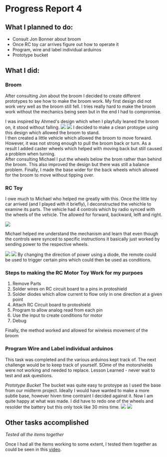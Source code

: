 # Progress Report 4

## What I planned to do:

* Consult Jon Bonner about broom
* Once RC toy car arrives figure out how to operate it
* Program, wire and label individual arduinos
* Prototype bucket

## What I did:

### Broom

After consulting Jon about the broom I decided to create different prototypes to see how to make the broom work. My first design did not work very well as the broom still fell. I tries really hard to make the broom work without the mechanics being seen but in the end I had to compromise. 

I was inspired by Ahmed's design which when I playfully leaned the broom on, it stood without falling. 
![](Walle.jpg)
![](BroomBase.jpg)
I decided to make a clean protoype using this design which allowed the broom to stand. 
<br>
I then created a little vehicle which allowed the broom to move forward. However, it was not strong enough to pull the broom back or turn. As a result I added caster wheels which helped with moving back but still caused a problem when turning. 
<br>
After consulting Michael I put the wheels below the brom rather than behind the broom. This also improved the design but there was still a balance problem. 
Finally, I made the base wider for the back wheels which allowed for the broom to move without tipping over.

### RC Toy

I owe much to Michael who helped me greatly with this. Once the little toy car arrived (and I played with it briefly), I deconstructed the vehichle to examine its parts. The vehicle had 4 controls which by radio synced with the wheels of the vehicle. The allowed for forward, backward, lelft and right. 

![](ToyCar.jpg)

Michael helped me understand the mechanism and learn that even though the controls were synced to specific instructions it basically just worked by sending power to the respective wheels. 

![](RCCircuit.jpg)
![](Schematic.jpg)
By changing the direction of power using a diode, the remote could be used to trigger certain pins which could then be used as conditions.

### Steps to making the RC Motor Toy Work for my purpoes

1. Remove Parts
2. Solder wires on RC circuit board to a pins in protoshield
3. Solder diodes which allow current to flow only in one direction at a given point
4. Attach RC Circuit board to protoshield
5. Program to allow analog read from each pin
6. Use the input to create conditions for motor
7. Debug

Finally, the method worked and allowed for wireless movement of the broom

### Program Wire and Label individual arduinos

This task was completed and the various arduinos kept track of. The next challenge would be to keep track of yourself. SOme of the motorshields were not working and needed to replace. Lesson Learned - never wait to test and ask questions.

*Prototype Bucket*
The bucket was quite easy to protoype as I used the base from our midterm project. Ideally I would have wanted to make a more subtle base, however hiven time contraint I decided against it. Now I am quite happy at what was made. I did have to redo one of the wheels and resolder the battery but this only took like 30 mins time.
![](bucket2.jpg.jpg)
![](gabi.jpg.jpg)

## Other tasks accomplished

*Tested all the items together*

Once I had all the items working to some extent, I tested them together as could be seen in this [video](). 
